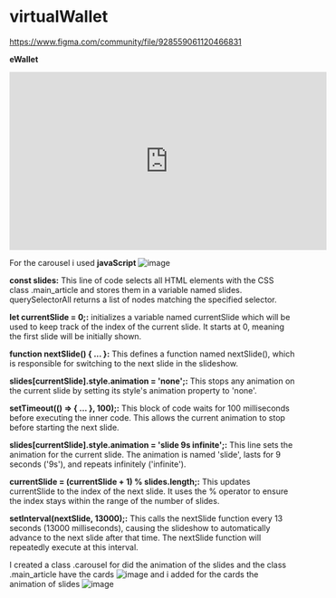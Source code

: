 # virtualWallet
https://www.figma.com/community/file/928559061120466831

**eWallet**
<iframe width="560" height="315" src="https://www.youtube.com/embed/gUk8lt0-D3o?si=TohERMAIzsGyhLR7" title="YouTube video player" frameborder="0" allow="accelerometer; autoplay; clipboard-write; encrypted-media; gyroscope; picture-in-picture; web-share" referrerpolicy="strict-origin-when-cross-origin" allowfullscreen></iframe>

For the carousel i used **javaScript**
![image](https://github.com/SebastianCardenasYanez/virtualWallet/assets/160754840/8d4ae190-b011-40dc-968f-caf394cad330)

**const slides:** This line of code selects all HTML elements with the CSS class .main_article and stores them in a variable named slides. querySelectorAll returns a list of nodes matching the specified selector.

**let currentSlide = 0;:** initializes a variable named currentSlide which will be used to keep track of the index of the current slide. It starts at 0, meaning the first slide will be initially shown.

**function nextSlide() { ... }:** This defines a function named nextSlide(), which is responsible for switching to the next slide in the slideshow.

**slides[currentSlide].style.animation = 'none';:** This stops any animation on the current slide by setting its style's animation property to 'none'.

**setTimeout(() => { ... }, 100);:** This block of code waits for 100 milliseconds before executing the inner code. This allows the current animation to stop before starting the next slide.

**slides[currentSlide].style.animation = 'slide 9s infinite';:** This line sets the animation for the current slide. The animation is named 'slide', lasts for 9 seconds ('9s'), and repeats infinitely ('infinite').

**currentSlide = (currentSlide + 1) % slides.length;:** This updates currentSlide to the index of the next slide. It uses the % operator to ensure the index stays within the range of the number of slides.

**setInterval(nextSlide, 13000);:** This calls the nextSlide function every 13 seconds (13000 milliseconds), causing the slideshow to automatically advance to the next slide after that time. The nextSlide function will repeatedly execute at this interval.


I created a class .carousel for did the animation of the slides and the class .main_article have the cards 
![image](https://github.com/SebastianCardenasYanez/virtualWallet/assets/160754840/c0db988d-36a2-438e-9ec6-b26311999cc5)
and i added for the cards the animation of slides
![image](https://github.com/SebastianCardenasYanez/virtualWallet/assets/160754840/874cc177-a270-4457-9430-bc9362bf1727)




